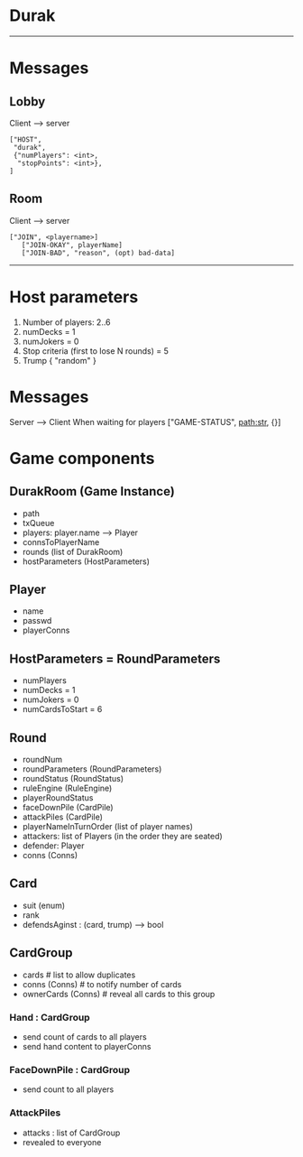 # Durak

---

# Messages

## Lobby

Client --> server
```
["HOST",
 "durak",
 {"numPlayers": <int>,
  "stopPoints": <int>},
]
```

## Room

Client --> server
```
["JOIN", <playername>]
   ["JOIN-OKAY", playerName]
   ["JOIN-BAD", "reason", (opt) bad-data]
```
---

# Host parameters

1. Number of players: 2..6
2. numDecks = 1
3. numJokers = 0
4. Stop criteria (first to lose N rounds) = 5
5. Trump { "random" }

# Messages

Server --> Client
    When waiting for players
        ["GAME-STATUS", <path:str>, {}]




# Game components

## DurakRoom (Game Instance)
* path
* txQueue
* players: player.name --> Player
* connsToPlayerName
* rounds (list of DurakRoom)
* hostParameters (HostParameters)

## Player
* name
* passwd
* playerConns

## HostParameters = RoundParameters
* numPlayers
* numDecks = 1
* numJokers = 0
* numCardsToStart = 6

## Round
* roundNum
* roundParameters (RoundParameters)
* roundStatus (RoundStatus)
* ruleEngine (RuleEngine)
* playerRoundStatus
* faceDownPile (CardPile)
* attackPiles (CardPile)
* playerNameInTurnOrder (list of player names)
* attackers: list of Players (in the order they are seated)
* defender: Player
* conns (Conns)

## Card
* suit (enum)
* rank
* defendsAginst : (card, trump) --> bool

## CardGroup
* cards             # list to allow duplicates
* conns   (Conns)   # to notify number of cards
* ownerCards (Conns) # reveal all cards to this group

### Hand : CardGroup
* send count of cards to all players
* send hand content to playerConns

### FaceDownPile : CardGroup
* send count to all players

### AttackPiles
* attacks : list of CardGroup
* revealed to everyone
